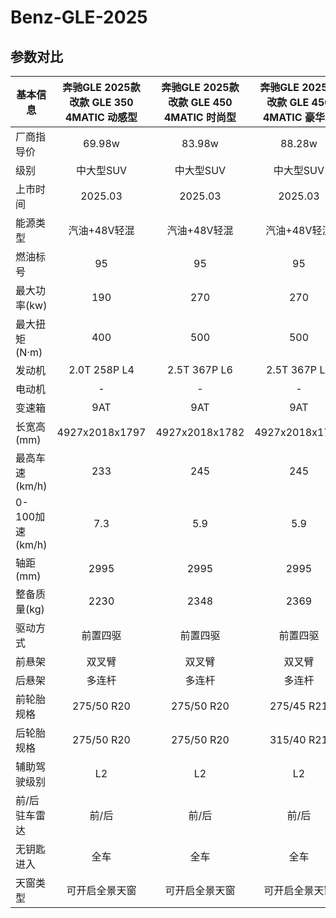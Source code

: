 # Benz-GLE-2025

## 参数对比

| 基本信息 | 奔驰GLE 2025款 改款 GLE 350 4MATIC 动感型 | 奔驰GLE 2025款 改款 GLE 450 4MATIC 时尚型 | 奔驰GLE 2025款 改款 GLE 450 4MATIC 豪华型 |
| -- | :--: | :--: | :--: |
| 厂商指导价      | 69.98w | 83.98w | 88.28w |
| 级别      |   中大型SUV    |   中大型SUV |   中大型SUV |
| 上市时间 |   2025.03    |    2025.03 |    2025.03 |
| 能源类型 |   汽油+48V轻混    |    汽油+48V轻混 |    汽油+48V轻混 |
| 燃油标号 |   95    |    95 |    95 |
| 最大功率(kw) |   190    |    270 |    270 |
| 最大扭矩(N·m) |   400    |    500 |    500 |
| 发动机 |   2.0T 258P L4    |    2.5T 367P L6 |    2.5T 367P L6 |
| 电动机 |   -    |    - |    - |
| 变速箱 |   9AT    |    9AT |    9AT |
| 长宽高(mm) |   4927x2018x1797    |    4927x2018x1782 |    4927x2018x1797 |
| 最高车速(km/h) |   233    |    245 |    245 |
| 0-100加速(km/h) |   7.3    |    5.9 |    5.9 |
| 轴距(mm) |   2995    |    2995 |    2995 |
| 整备质量(kg) |   2230    |    2348 |    2369 |
| 驱动方式 |   前置四驱    |    前置四驱 |    前置四驱 |
| 前悬架 |   双叉臂    |    双叉臂 |    双叉臂 |
| 后悬架 |   多连杆    |    多连杆 |    多连杆 |
| 前轮胎规格 |   275/50 R20    |    275/50 R20 |    275/45 R21 |
| 后轮胎规格 |   275/50 R20    |    275/50 R20 |    315/40 R21 |
| 辅助驾驶级别 |   L2    |    L2 |    L2 |
| 前/后驻车雷达 |   前/后    |    前/后  |    前/后  |
| 无钥匙进入 |   全车    |    全车 |    全车 |
| 天窗类型 |   可开启全景天窗    |    可开启全景天窗 |    可开启全景天窗 |
